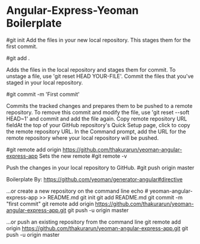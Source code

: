 ﻿# Angular-Express-Yeoman Boilerplate

#git init
Add the files in your new local repository. This stages them for the first commit.

#git add .

 Adds the files in the local repository and stages them for commit. To unstage a file, use 'git reset HEAD YOUR-FILE'.
Commit the files that you've staged in your local repository.

#git commit -m 'First commit'

 Commits the tracked changes and prepares them to be pushed to a remote repository. To remove this commit and modify the file, use 'git reset --soft HEAD~1' and commit and add the file again.
Copy remote repository URL fieldAt the top of your GitHub repository's Quick Setup page, click  to copy the remote repository URL.
In the Command prompt, add the URL for the remote repository where your local repository will be pushed.

#git remote add origin https://github.com/thakurarun/yeoman-angular-express-app
Sets the new remote
#git remote -v

Push the changes in your local repository to GitHub.
#git push origin master

Boilerplate By:
https://github.com/yeoman/generator-angular#directive

…or create a new repository on the command line
echo # yeoman-angular-express-app >> README.md
git init
git add README.md
git commit -m "first commit"
git remote add origin https://github.com/thakurarun/yeoman-angular-express-app.git
git push -u origin master

…or push an existing repository from the command line
git remote add origin https://github.com/thakurarun/yeoman-angular-express-app.git
git push -u origin master



